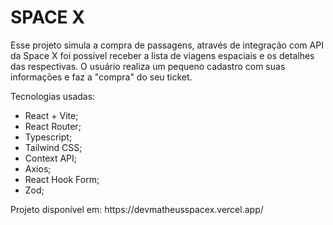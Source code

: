 # SPACE X

Esse projeto simula a compra de passagens, através de integração com API da Space X foi possível receber a lista de viagens espaciais e os detalhes das respectivas. O usuário realiza um pequeno cadastro com suas informações e faz a "compra" do seu ticket.

Tecnologias usadas:

- React + Vite;
- React Router;
- Typescript;
- Tailwind CSS;
- Context API;
- Axios;
- React Hook Form;
- Zod;

<quote>
Projeto disponível em: https://devmatheusspacex.vercel.app/
</quote>
